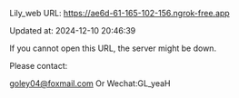 Lily_web URL: https://ae6d-61-165-102-156.ngrok-free.app

Updated at: 2024-12-10 20:46:39

If you cannot open this URL, the server might be down.

Please contact: 

goley04@foxmail.com Or Wechat:GL_yeaH